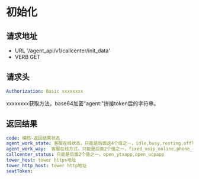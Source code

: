 初始化
====

请求地址
----
+ URL '/agent_api/v1/callcenter/init_data'
+ VERB GET

请求头
----
```yaml
Authorization: Basic xxxxxxxx
```
xxxxxxxx获取方法，base64加密"agent:"拼接token后的字符串。

返回结果
----
```yaml
code: 编码-返回结果状态
agent_work_state: 客服在线状态，只能是后面这4个值之一，idle,busy,resting,offline
agent_work_way:  客服在线方式，只能是后面2个值之一，fixed_voip_online,phone_online
callcenter_status: 只能是后面2个值之一，open_ytxapp,open_ucpapp
tower_host: tower https地址
tower_http_host: tower http地址
seatToken: 
```